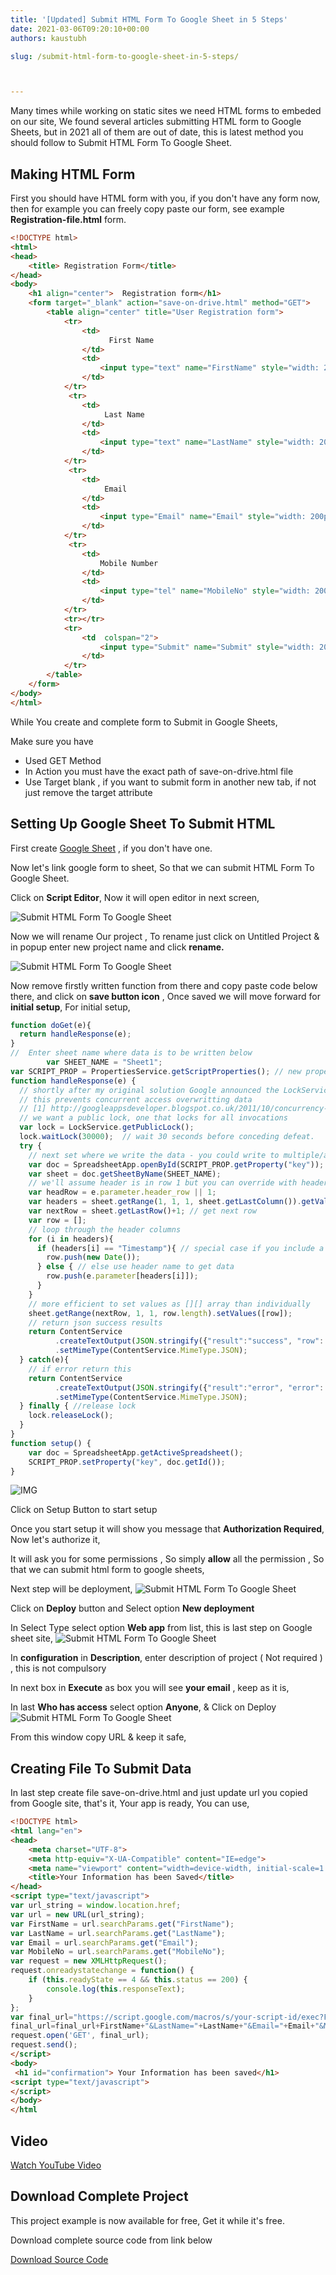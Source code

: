 ```yaml
---
title: '[Updated] Submit HTML Form To Google Sheet in 5 Steps'
date: 2021-03-06T09:20:10+00:00
authors: kaustubh

slug: /submit-html-form-to-google-sheet-in-5-steps/



---
```

Many times while working on static sites we need HTML forms to embeded on our site, We found several articles submitting HTML form to Google Sheets, but in 2021 all of them are out of date, this is latest method you should follow to Submit HTML Form To Google Sheet.

## Making  HTML Form

First you should have HTML form with you, if you don't have any form now, then for example you can freely copy paste our form, see example **Registration-file.html** form.



```html title="Registration-file.html"
<!DOCTYPE html>
<html>
<head>
    <title> Registration Form</title>
</head>
<body>
    <h1 align="center">  Registration form</h1>
    <form target="_blank" action="save-on-drive.html" method="GET">
        <table align="center" title="User Registration form">
            <tr>
                <td>
                      First Name
                </td>
                <td>
                    <input type="text" name="FirstName" style="width: 200px" pattern="[A-Za-z]{3,10}">
                </td>
            </tr>
             <tr>
                <td>
                     Last Name
                </td>
                <td>
                    <input type="text" name="LastName" style="width: 200px" pattern="[A-Za-z]{3,10}">
                </td>
            </tr>
             <tr>
                <td>
                     Email
                </td>
                <td>
                    <input type="Email" name="Email" style="width: 200px">
                </td>
            </tr>
             <tr>
                <td>
                    Mobile Number
                </td>
                <td>
                    <input type="tel" name="MobileNo" style="width: 200px"  required >
                </td>
            </tr>
            <tr></tr>
            <tr>
                <td  colspan="2">
                    <input type="Submit" name="Submit" style="width: 200px">
                </td>
            </tr>
        </table>
    </form>
</body>
</html>
```

While You create and complete form to Submit in Google Sheets,

Make sure you have

* Used GET Method
* In Action you must have the exact path of save-on-drive.html file
* Use Target blank , if you want to submit form in another new tab, if not just remove the target attribute


## Setting Up Google Sheet To Submit HTML
First create [Google Sheet](https://sheets.google.com) , if you don't have one.

Now let's link google form to sheet, So that we can submit HTML Form To Google Sheet.


Click on **Script Editor**, Now it will open editor in next screen,

![Submit HTML Form To Google Sheet](https://kaustubhk24.netlify.app/imgs/wp-content/uploads/2021/03/image.png) 



Now we will rename Our project , To rename just click on Untitled Project & in popup enter new project name and click **rename.**

![Submit HTML Form To Google Sheet](https://kaustubhk24.netlify.app/imgs/wp-content/uploads/2021/03/image-1.png) 


Now remove firstly written function from there and copy paste code below there, and click on **save button icon** , Once saved we will move forward for **initial setup**, For initial setup,


```js title="function"
function doGet(e){
  return handleResponse(e);
}
//  Enter sheet name where data is to be written below
        var SHEET_NAME = "Sheet1";
var SCRIPT_PROP = PropertiesService.getScriptProperties(); // new property service
function handleResponse(e) {
  // shortly after my original solution Google announced the LockService[1]
  // this prevents concurrent access overwritting data
  // [1] http://googleappsdeveloper.blogspot.co.uk/2011/10/concurrency-and-google-apps-script.html
  // we want a public lock, one that locks for all invocations
  var lock = LockService.getPublicLock();
  lock.waitLock(30000);  // wait 30 seconds before conceding defeat.
  try {
    // next set where we write the data - you could write to multiple/alternate destinations
    var doc = SpreadsheetApp.openById(SCRIPT_PROP.getProperty("key"));
    var sheet = doc.getSheetByName(SHEET_NAME);
    // we'll assume header is in row 1 but you can override with header_row in GET/POST data
    var headRow = e.parameter.header_row || 1;
    var headers = sheet.getRange(1, 1, 1, sheet.getLastColumn()).getValues()[0];
    var nextRow = sheet.getLastRow()+1; // get next row
    var row = [];
    // loop through the header columns
    for (i in headers){
      if (headers[i] == "Timestamp"){ // special case if you include a 'Timestamp' column
        row.push(new Date());
      } else { // else use header name to get data
        row.push(e.parameter[headers[i]]);
      }
    }
    // more efficient to set values as [][] array than individually
    sheet.getRange(nextRow, 1, 1, row.length).setValues([row]);
    // return json success results
    return ContentService
          .createTextOutput(JSON.stringify({"result":"success", "row": nextRow}))
          .setMimeType(ContentService.MimeType.JSON);
  } catch(e){
    // if error return this
    return ContentService
          .createTextOutput(JSON.stringify({"result":"error", "error": e}))
          .setMimeType(ContentService.MimeType.JSON);
  } finally { //release lock
    lock.releaseLock();
  }
}
function setup() {
    var doc = SpreadsheetApp.getActiveSpreadsheet();
    SCRIPT_PROP.setProperty("key", doc.getId());
}
```


![IMG](https://kaustubhk24.netlify.app/imgs/wp-content/uploads/2021/03/image-3.png "IMG") 

Click on Setup Button to start setup

Once you start setup it will show you message that **Authorization Required**, Now let's authorize it,

It will ask you for some permissions , So simply **allow** all the permission , So that we can submit html form to google sheets,

Next step will be deployment, 
![Submit HTML Form To Google Sheet](https://kaustubhk24.netlify.app/imgs/wp-content/uploads/2021/03/image-4.png) 

Click on **Deploy** button and Select option **New deployment**

In Select Type select option **Web app** from list, this is last step on Google sheet site,
![Submit HTML Form To Google Sheet](https://kaustubhk24.netlify.app/imgs/wp-content/uploads/2021/03/image-6-1024x731.png) 

In **configuration** in **Description**, enter description of project ( Not required ) , this is not compulsory

In next box in **Execute** as box you will see **your email** , keep as it is,

In last **Who has access** select option **Anyone**, & Click on Deploy 
![Submit HTML Form To Google Sheet](https://kaustubhk24.netlify.app/imgs/wp-content/uploads/2021/03/image-7-1024x730.png) 

From this window copy URL & keep it safe,

## Creating File To Submit Data

In last step create file save-on-drive.html and just update url you copied from Google site, that's it, Your app is ready, You can use,




```html title="save-on-drive.html"
<!DOCTYPE html>
<html lang="en">
<head>
    <meta charset="UTF-8">
    <meta http-equiv="X-UA-Compatible" content="IE=edge">
    <meta name="viewport" content="width=device-width, initial-scale=1.0">
    <title>Your Information has been Saved</title>
</head>
<script type="text/javascript">
var url_string = window.location.href;
var url = new URL(url_string);
var FirstName = url.searchParams.get("FirstName");
var LastName = url.searchParams.get("LastName");
var Email = url.searchParams.get("Email");
var MobileNo = url.searchParams.get("MobileNo");
var request = new XMLHttpRequest();
request.onreadystatechange = function() {
    if (this.readyState == 4 && this.status == 200) {
        console.log(this.responseText);
    }
};
var final_url="https://script.google.com/macros/s/your-script-id/exec?FirstName=";
final_url=final_url+FirstName+"&LastName="+LastName+"&Email="+Email+"&MobileNo="+MobileNo;
request.open('GET', final_url);
request.send();
</script>
<body>
 <h1 id="confirmation"> Your Information has been saved</h1>
<script type="text/javascript">
</script>
</body>
</html
```
## Video 

[Watch YouTube Video](https://www.youtube.com/embed/ZldOKPSqZUM)




## Download Complete Project

This project example is now available for free, Get it while it's free.

Download complete source code from link below


 
 [Download Source Code](https://github.com/JustInClicks-com/static-cdn/raw/main/Downloads/html/html-form-submit-google-sheet-exmple.rar)
 
